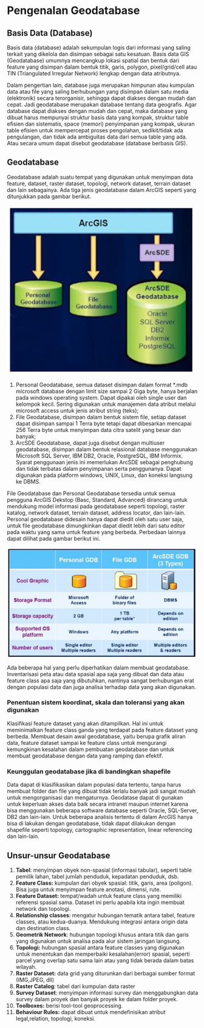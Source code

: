 # Pengenalan Geodatabase

## Basis Data \(Database\)

Basis data \(database\) adalah sekumpulan logis dari informasi yang saling terkait yang dikelola dan disimpan sebagai satu kesatuan. Basis data GIS \(Geodatabase\) umumnya mencangkup lokasi spatial dan bentuk dari feature yang disimpan dalam bentuk titik, garis, polygon, pixel/grid/cell atau TIN \(Triangulated Irregular Network\) lengkap dengan data atributnya.

Dalam pengertian lain, database juga merupakan himpunan atau kumpulan data atau file yang saling berhubungan yang disimpan dalam satu media \(elektronik\) secara terorganisir, sehingga dapat diakses dengan mudah dan cepat. Jadi geodatabase merupakan database tentang data geografis. Agar database dapat diakses dengan mudah dan cepat, maka database yang dibuat harus mempunyai struktur basis data yang kompak, struktur table efisien dan sistematis, space \(memori\) penyimpanan yang kompak, ukuran table efisien untuk mempercepat proses pengolahan, sedikit/tidak ada pengulangan, dan tidak ada ambiguitas data dari semua table yang ada. Atau secara umum dapat disebut geodatabase \(database berbasis GIS\).

## Geodatabase

Geodatabase adalah suatu tempat yang digunakan untuk menyimpan data feature, dataset, raster dataset, topologi, network dataset, terrain dataset dan lain sebagainya. Ada tiga jenis geodatabase dalam ArcGIS seperti yang ditunjukkan pada gambar berikut.

![Jenis Geodatabase dalam ArcGIS](../.gitbook/assets/jenis-geodatabase.jpg)

1. Personal Geodatabase, semua dataset disimpan dalam format \*.mdb microsoft database dengan limit size sampai 2 Giga byte, hanya berjalan pada windows operating system. Dapat dipakai oleh single user dan kelompok kecil. Sering digunakan untuk manajemen data atribut melalui microsoft access untuk jenis atribut string \(teks\);
2. File Geodatabase, disimpan dalam bentuk sistem file, setiap dataset dapat disimpan sampai 1 Terra byte tetapi dapat dibesarkan mencapai 256 Terra byte untuk menyimpan data citra satelit yang besar dan banyak;
3. ArcSDE Geodatabase, dapat juga disebut dengan multiuser geodatabase, disimpan dalam bentuk relasional database menggunakan Microsoft SQL Server, IBM DB2, Oracle, PostgreSQL, IBM Informix. Syarat penggunaan jenis ini memerlukan ArcSDE sebagai penghubung dan tidak terbatas dalam penyimpanan serta penggunanya. Dapat digunakan pada platform windows, UNIX, Linux, dan koneksi langsung ke DBMS.

File Geodatabase dan Personal Geodatabase tersedia untuk semua pengguna ArcGIS Dekstop \(Basc, Standard, Advanced\) dirancang untuk mendukung model informasi pada geodatabase seperti topologi, raster katalog, network dataset, terrain dataset, address locator, dan lain-lain. Personal geodatabase didesain hanya dapat diedit oleh satu user saja, untuk file geodatabase dimungkinkan dapat diedit lebih dari satu editor pada waktu yang sama untuk feature yang berbeda. Perbedaan lainnya dapat dilihat pada gambar berikut ini.

![Perbedaan feature Geodatabase](../.gitbook/assets/feature-geodatabase.jpg)

Ada beberapa hal yang perlu diperhatikan dalam membuat geodatabase. Inventarisasi peta atau data spasial apa saja yang dibuat dan data atau feature class apa saja yang dibutuhkan, nantinya sangat berhubungan erat dengan populasi data dan juga analisa terhadap data yang akan digunakan.

### Penentuan sistem koordinat, skala dan toleransi yang akan digunakan

Klasifikasi feature dataset yang akan ditampilkan. Hal ini untuk meminimalkan feature class ganda yang terdapat pada feature dataset yang berbeda. Membuat desain awal geodatabase, yaitu berupa grafik aliran data, feature dataset sampai ke feature class untuk mengurangi kemungkinan kesalahan dalam pembuatan geodatabase dan untuk membuat geodatabase dengan data yang ramping dan efektif.

### Keunggulan geodatabase jika di bandingkan shapefile

Data dapat di klasifikasikan dalam populasi data tertentu, tanpa harus membuat folder dan file yang dibuat tidak terlalu banyak jadi sangat mudah untuk mengorganisasi dan mengaturnya. Geodatase dapat di gunakan untuk keperluan akses data baik secara intranet maupun internet karena bisa menggunakan beberapa software database seperti Oracle, SQL-Server, DB2 dan lain-lain. Untuk beberapa analisis tertentu di dalam ArcGIS hanya bisa di lakukan dengan geodatabase, tidak dapat dilakukan dengan shapefile seperti topology, cartographic representation, linear referencing dan lain-lain.

## Unsur-unsur Geodatabase

1. **Tabel**: menyimpan obyek non-spasial \(informasi tabular\), seperti table pemilik lahan, tabel jumlah penduduk, kepadatan penduduk, dsb. 
2. **Feature Class:** kumpulan dari obyek spasial: titik, garis, area \(poligon\). Bisa juga untuk menyimpan feature anotasi, dimensi, rute. 
3. **Feature Dataset:** tempat/wadah untuk feature class yang memiliki referensi spasial sama. Dataset ini perlu apabila kita ingin membuat network dan topologi. 
4. **Relationship classes**: mengatur hubungan tematik antara tabel, feature classes, atau kedua-duanya. Mendukung integrasi antara origin data dan destination class. 
5. **Geometrik Network**: hubungan topologi khusus antara titik dan garis yang digunakan untuk analisa pada alur sistem jaringan langsung. 
6. **Topologi:** hubungan spasial antara feature classes yang digunakan untuk menentukan dan memperbaiki kesalahan\(error\) spasial, seperti parcel yang overlap satu sama lain atau yang tidak berada dalam batas wilayah.
7. **Raster Dataset:** data grid yang diturunkan dari berbagai sumber format \(IMG,JPEG, dll\)
8. **Raster Catalog**: tabel dari kumpulan data raster
9. **Survey Dataset**: menyimpan informasi survey dan menggabungkan data survey dalam proyek dan banyak proyek ke dalam folder proyek.
10. **Toolboxes:** berisi tool-tool geoprocessing.
11. **Behaviour Rules:** dapat dibuat untuk mendefinisikan atribut legal,relation, topologi, koneksi.

